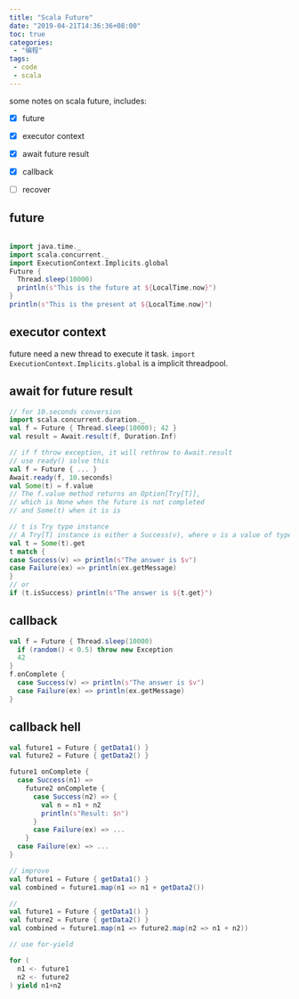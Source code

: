 ```yaml
---
title: "Scala Future"
date: "2019-04-21T14:36:36+08:00"
toc: true
categories:
 - "编程"
tags:
 - code
 - scala
---
```

some notes on scala future, includes:

<!--more-->

* [x] future
* [x] executor context
* [x] await future result
* [x] callback
* [ ] recover



## future
```scala

import java.time._
import scala.concurrent._
import ExecutionContext.Implicits.global
Future {
  Thread.sleep(10000)
  println(s"This is the future at ${LocalTime.now}")
}
println(s"This is the present at ${LocalTime.now}")
```

## executor context
future need a new thread to execute it task. `import ExecutionContext.Implicits.global` is a implicit threadpool.

## await for future result
```scala
// for 10.seconds conversion
import scala.concurrent.duration._
val f = Future { Thread.sleep(10000); 42 }
val result = Await.result(f, Duration.Inf)

// if f throw exception, it will rethrow to Await.result
// use ready() solve this
val f = Future { ... }
Await.ready(f, 10.seconds)
val Some(t) = f.value
// The f.value method returns an Option[Try[T]], 
// which is None when the future is not completed
// and Some(t) when it is is

// t is Try type instance
// A Try[T] instance is either a Success(v), where v is a value of type T or a Failure(ex)
val t = Some(t).get
t match {
case Success(v) => println(s"The answer is $v")
case Failure(ex) => println(ex.getMessage)
}
// or
if (t.isSuccess) println(s"The answer is ${t.get}")

```

## callback

```scala
val f = Future { Thread.sleep(10000)
  if (random() < 0.5) throw new Exception
  42
}
f.onComplete {
  case Success(v) => println(s"The answer is $v")
  case Failure(ex) => println(ex.getMessage)
}

```

## callback hell
```scala
val future1 = Future { getData1() }
val future2 = Future { getData2() }

future1 onComplete {
  case Success(n1) =>
    future2 onComplete {
      case Success(n2) => {
        val n = n1 + n2
        println(s"Result: $n")
      }
      case Failure(ex) => ...
    }
  case Failure(ex) => ...
}

// improve
val future1 = Future { getData1() }
val combined = future1.map(n1 => n1 + getData2())

// 
val future1 = Future { getData1() }
val future2 = Future { getData2() }
val combined = future1.map(n1 => future2.map(n2 => n1 + n2))

// use for-yield

for (
  n1 <- future1
  n2 <- future2
) yield n1+n2

```
